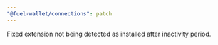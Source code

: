 ```yaml
---
"@fuel-wallet/connections": patch
---
```


Fixed extension not being detected as installed after inactivity period.
